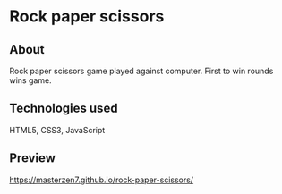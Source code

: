 # Rock paper scissors

## About
Rock paper scissors game played against computer.
First to win rounds wins game.

## Technologies used
HTML5, CSS3, JavaScript

## Preview
https://masterzen7.github.io/rock-paper-scissors/